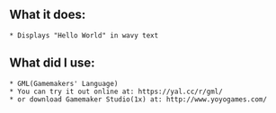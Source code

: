## What it does:

    * Displays "Hello World" in wavy text

## What did I use:

    * GML(Gamemakers' Language)
    * You can try it out online at: https://yal.cc/r/gml/
    * or download Gamemaker Studio(1x) at: http://www.yoyogames.com/
